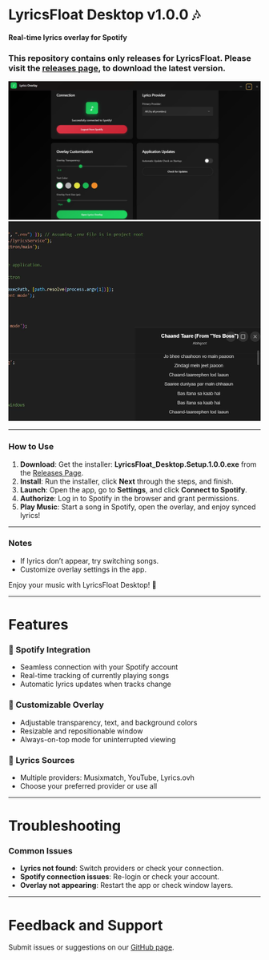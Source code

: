 # LyricsFloat Desktop v1.0.0 🎶
**Real-time lyrics overlay for Spotify**

### This repository contains only releases for LyricsFloat. Please visit the [releases page](https://github.com/sonisumit7904/LyricsFloat_Desktop_Releases/releases/tag/v1.0.0), to download the latest version.

![LyricsFloat Demo](public/icons/preview.png)
![LyricsFloat Demo](public/icons/overlay.png)

---

### How to Use
1. **Download**: Get the installer: **LyricsFloat_Desktop.Setup.1.0.0.exe** from the [Releases Page](https://github.com/sonisumit7904/LyricsFloat_Desktop_Releases/releases/download/v1.0.0/LyricsFloat_Desktop.Setup.1.0.0.exe).
2. **Install**: Run the installer, click **Next** through the steps, and finish.
3. **Launch**: Open the app, go to **Settings**, and click **Connect to Spotify**.
4. **Authorize**: Log in to Spotify in the browser and grant permissions.
5. **Play Music**: Start a song in Spotify, open the overlay, and enjoy synced lyrics!

---

### Notes
- If lyrics don’t appear, try switching songs.
- Customize overlay settings in the app.

Enjoy your music with LyricsFloat Desktop! 🎵

---

# Features

### 🎵 Spotify Integration
- Seamless connection with your Spotify account
- Real-time tracking of currently playing songs
- Automatic lyrics updates when tracks change

### 🎨 Customizable Overlay
- Adjustable transparency, text, and background colors
- Resizable and repositionable window
- Always-on-top mode for uninterrupted viewing

### 📝 Lyrics Sources
- Multiple providers: Musixmatch, YouTube, Lyrics.ovh
- Choose your preferred provider or use all

---

# Troubleshooting

### Common Issues
- **Lyrics not found**: Switch providers or check your connection.
- **Spotify connection issues**: Re-login or check your account.
- **Overlay not appearing**: Restart the app or check window layers.

---

# Feedback and Support
Submit issues or suggestions on our [GitHub page](https://github.com/sonisumit7904/LyricsFloat_Desktop_Releases/issues).